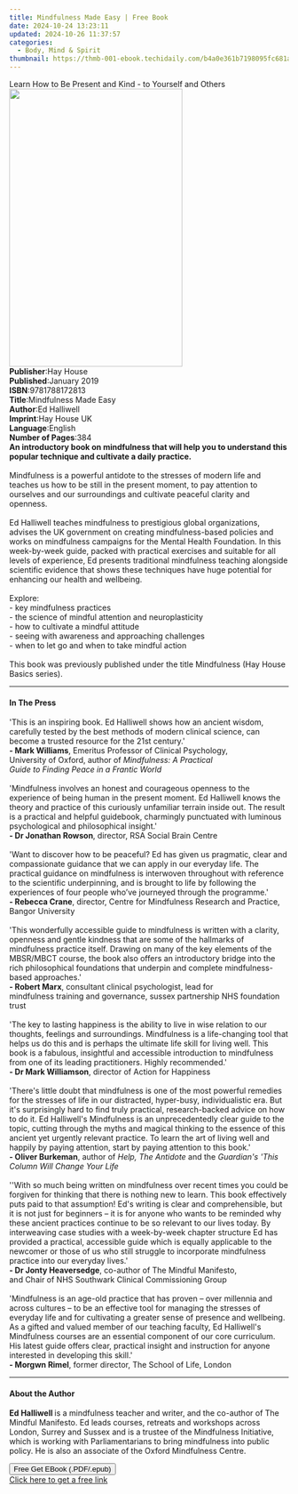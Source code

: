 ```yaml
---
title: Mindfulness Made Easy | Free Book
date: 2024-10-24 13:23:11
updated: 2024-10-26 11:37:57
categories:
  - Body, Mind & Spirit
thumbnail: https://thmb-001-ebook.techidaily.com/b4a0e361b7198095fc681a51bf92dcbe0bcff5fbfd75da84a1e8f787b7e57d22.jpg
---
```

<main id="book-container">
  <div class="flex flex-col">
    <div class="book-brief flex-1 py-6 px-4 sm:p-6 md:py-10 md:px-8">
      <!-- brief-->
      <div class="book-brief-main">
        Learn How to Be Present and Kind - to Yourself and Others
      </div>
    </div>
    <div
      class="book-meta-info flex-1 grid gap-4 col-start-1 col-end-3 row-start-1 sm:mb-6 sm:grid-cols-4 lg:gap-6 lg:col-start-2 lg:row-end-6 lg:row-span-6 lg:mb-0"
    >
      <div
        class="book-meta-info-left place-content-center mt-4 p-4 text-sm leading-6 col-start-2 col-span-2 dark:text-slate-400"
      >
        <img
          class="w-full h-500 object-cover rounded-lg sm:h-255 sm:col-span-2 lg:col-span-full"
          src="https://img-001-ebook.techidaily.com/d2482e8bf2c8c014b70c366c13077c596d6a639628e681d8cd7131bb640a84b1.jpg"
          alt=""
          width="312"
          height="500"
        />
      </div>
      <div
        class="book-meta-info-right mt-2 col-start-1 row-start-2 col-span-3 self-center"
      >
        <!-- meta data  -->
        <div class="flex flex-col px-4 md:px-8">
          <div class="flex-1">
            <strong>Publisher</strong>:<span class="px-2">Hay House</span>
          </div>
          <div class="flex-1">
            <strong>Published</strong>:<span class="px-2">January 2019</span>
          </div>
          <div class="flex-1">
            <strong>ISBN</strong>:<span class="px-2">9781788172813</span>
          </div>
          <div class="flex-1">
            <strong>Title</strong>:<span class="px-2"
              >Mindfulness Made Easy</span
            >
          </div>
          <div class="flex-1">
            <strong>Author</strong>:<span class="px-2">Ed Halliwell</span>
          </div>
          <div class="flex-1">
            <strong>Imprint</strong>:<span class="px-2">Hay House UK</span>
          </div>
          <div class="flex-1">
            <strong>Language</strong>:<span class="px-2">English</span>
          </div>
          <div class="flex-1">
            <strong>Number of Pages</strong>:<span class="px-2">384</span>
          </div>
        </div>
      </div>
    </div>
    <div class="book-description flex-1 py-6 px-4 sm:p-6 md:py-10 md:px-8">
      <div class="book-description-main">
        <div accordion-content="" id="description">
          <b
            >An introductory book on mindfulness that will help you to
            understand this popular technique and cultivate a daily practice.</b
          ><br /><br />Mindfulness is a powerful antidote to the stresses of
          modern life and teaches us how to be still in the present moment, to
          pay attention to ourselves and our surroundings and cultivate peaceful
          clarity and openness. <br /><br />Ed Halliwell teaches mindfulness to
          prestigious global organizations, advises the UK government on
          creating mindfulness-based policies and works on mindfulness campaigns
          for the Mental Health Foundation. In this week-by-week guide, packed
          with practical exercises and suitable for all levels of experience, Ed
          presents traditional mindfulness teaching alongside scientific
          evidence that shows these techniques have huge potential for enhancing
          our health and wellbeing.<br /><br />Explore:<br />- key mindfulness
          practices<br />- the science of mindful attention and
          neuroplasticity<br />- how to cultivate a mindful attitude<br />-
          seeing with awareness and approaching challenges<br />- when to let go
          and when to take mindful action<br /><br />This book was previously
          published under the title Mindfulness (Hay House Basics series).
        </div>
        <div class="accordion-fader"></div>
      </div>
    </div>
    <div class="book-excerpts flex-1 py-6 px-4 sm:p-6 md:py-10 md:px-8">
      <!-- excerpts-->
      <div class="book-excerpts-main">
        <hr />
        <h4 class="placeholder placeholder-heading">
          <span>In The Press</span>
        </h4>
        <p>
          'This is an inspiring book. Ed Halliwell shows how an ancient wisdom,
          carefully tested by the best methods of modern clinical science, can
          become a trusted resource for the 21st century.'&nbsp;<br /><b
            >- Mark Williams</b
          >, Emeritus Professor&nbsp;of Clinical Psychology,
          University&nbsp;of&nbsp;Oxford, author&nbsp;of&nbsp;<i
            >Mindfulness: A Practical
            Guide&nbsp;to&nbsp;Finding&nbsp;Peace&nbsp;in a Frantic World</i
          ><br /><br />'Mindfulness involves an honest and courageous openness
          to the experience of being human in the present moment. Ed Halliwell
          knows the theory and practice of this curiously unfamiliar terrain
          inside out. The result is a practical and helpful guidebook,
          charmingly punctuated with luminous psychological and philosophical
          insight.'&nbsp;<br /><b>- Dr Jonathan&nbsp;Rowson</b>, director, RSA
          Social&nbsp;Brain&nbsp;Centre<br /><br />'Want to discover how to be
          peaceful? Ed has given us pragmatic, clear and compassionate guidance
          that we can apply in our everyday life. The practical guidance on
          mindfulness is interwoven throughout with reference to the scientific
          underpinning, and is brought to life by following the experiences of
          four people who’ve journeyed through the programme.'<br /><b
            >- Rebecca Crane</b
          >, director, Centre&nbsp;for&nbsp;Mindfulness
          Research&nbsp;and&nbsp;Practice, Bangor&nbsp;University<br /><br />'This
          wonderfully accessible guide to mindfulness is written with a clarity,
          openness and gentle kindness that are some of the hallmarks of
          mindfulness practice itself. Drawing on many of the key elements of
          the MBSR/MBCT course, the book also offers an introductory bridge into
          the rich philosophical foundations that underpin and complete
          mindfulness-based approaches.'<br /><b>- Robert Marx</b>,
          consultant&nbsp;clinical&nbsp;psychologist, lead&nbsp;for
          mindfulness&nbsp;training&nbsp;and governance,
          sussex&nbsp;partnership&nbsp;NHS foundation trust<br /><br />'The key
          to lasting happiness is the ability to live in wise relation to our
          thoughts, feelings and surroundings. Mindfulness is a life-changing
          tool that helps us do this and is perhaps the ultimate life skill for
          living well. This book is a fabulous, insightful and accessible
          introduction to mindfulness from one of its leading practitioners.
          Highly recommended.'<br /><b>- Dr Mark Williamson</b>,
          director&nbsp;of&nbsp;Action&nbsp;for&nbsp;Happiness<br />&nbsp;<br />'There's
          little doubt that mindfulness is one of the most powerful remedies for
          the stresses of life in our distracted, hyper-busy, individualistic
          era. But it's surprisingly hard to find truly practical,
          research-backed advice on how to do it. Ed Halliwell's Mindfulness is
          an unprecedentedly clear guide to the topic, cutting through the myths
          and magical thinking to the essence of this ancient yet urgently
          relevant practice. To learn the art of living well and happily by
          paying attention, start by paying attention to this book.'&nbsp;<br /><b
            >- Oliver Burkeman</b
          >, author&nbsp;of&nbsp;<i>Help, The Antidote&nbsp;</i
          >and&nbsp;the&nbsp;<i
            >Guardian's 'This Column Will Change&nbsp;Your&nbsp;Life</i
          ><br /><br />''With so much being written on mindfulness over recent
          times you could be forgiven for thinking that there is nothing new to
          learn. This book effectively puts paid to that assumption! Ed's
          writing is clear and comprehensible, but it is not just for beginners
          – it is for anyone who wants to be reminded why these ancient
          practices continue to be so relevant to our lives today. By
          interweaving case studies with a week-by-week chapter structure Ed has
          provided a practical, accessible guide which is equally applicable to
          the newcomer or those of us who still struggle to incorporate
          mindfulness practice into our everyday lives.'<br /><b
            >- Dr Jonty&nbsp;Heaversedge</b
          >, co-author&nbsp;of The Mindful Manifesto,
          and&nbsp;Chair&nbsp;of&nbsp;NHS Southwark Clinical
          Commissioning&nbsp;Group<br /><br />'Mindfulness is an age-old
          practice that has proven – over millennia and across cultures – to be
          an effective tool for managing the stresses of everyday life and for
          cultivating a greater sense of presence and wellbeing. As a gifted and
          valued member of our teaching faculty, Ed Halliwell's Mindfulness
          courses are an essential component of our core curriculum. His latest
          guide offers clear, practical insight and instruction for anyone
          interested in developing this skill.'<br /><b>- Morgwn&nbsp;Rimel</b>,
          former director, The&nbsp;School&nbsp;of Life, London
        </p>
      </div>
    </div>
    <div class="book-about-author flex-1 py-6 px-4 sm:p-6 md:py-10 md:px-8">
      <!-- about author-->
      <div class="book-main-author-main">
        <hr />
        <h4 class="placeholder placeholder-heading">
          <span>About the Author</span>
        </h4>
        <p>
          <b>Ed Halliwell </b>is a mindfulness teacher and writer, and the
          co-author of The Mindful Manifesto. Ed leads courses, retreats and
          workshops across London, Surrey and Sussex and is a trustee of the
          Mindfulness Initiative, which is working with Parliamentarians to
          bring mindfulness into public policy. He is also an associate of the
          Oxford Mindfulness Centre.
        </p>
      </div>
    </div>
    <div class="book-free-get flex-1 py-6 px-4 sm:p-6 md:py-10 md:px-8">
      <button
        id="btn-free-get"
        class="bg-blue-500 hover:bg-blue-700 text-white font-bold py-2 px-4 rounded"
      >
        Free Get EBook (.PDF/.epub)
      </button>
      <div id="countdown-display" class="px-2 text-lg mt-2"></div>
      <a
        id="free-link"
        class="hidden bg-blue-500 hover:bg-blue-700 text-white font-bold py-2 px-4 rounded"
        href="https://www.ebooks.com/en-us/book/96261020/mindfulness-made-easy/ed-halliwell/"
        target="_blank"
        >Click here to get a free link</a
      >
    </div>
    <script>
      let countdownTime = 0;
      let countdownInterval = null;
      document
        .getElementById('btn-free-get')
        .addEventListener('click', startCountdown);
      function startCountdown() {
        countdownTime = new Date().getTime() + 60000 * 3;
        countdownInterval = setInterval(updateCountdown, 1000);
        document.getElementById('btn-free-get').disabled = true;
        document
          .getElementById('btn-free-get')
          .classList.add('bg-gray-500', 'cursor-not-allowed');
      }
      function updateCountdown() {
        let currentTime = new Date().getTime();
        let timeLeft = countdownTime - currentTime;
        let secondsLeft = Math.floor(timeLeft / 1000);
        document.getElementById('countdown-display').innerHTML =
          `Remaining time: ${secondsLeft} seconds.`;
        if (secondsLeft <= 0) {
          clearInterval(countdownInterval);
          document.getElementById('btn-free-get').classList.add('hidden');
          document.getElementById('free-link').classList.remove('hidden');
          document.getElementById('countdown-display').innerHTML = '';
        }
      }
    </script>
  </div>
</main>
